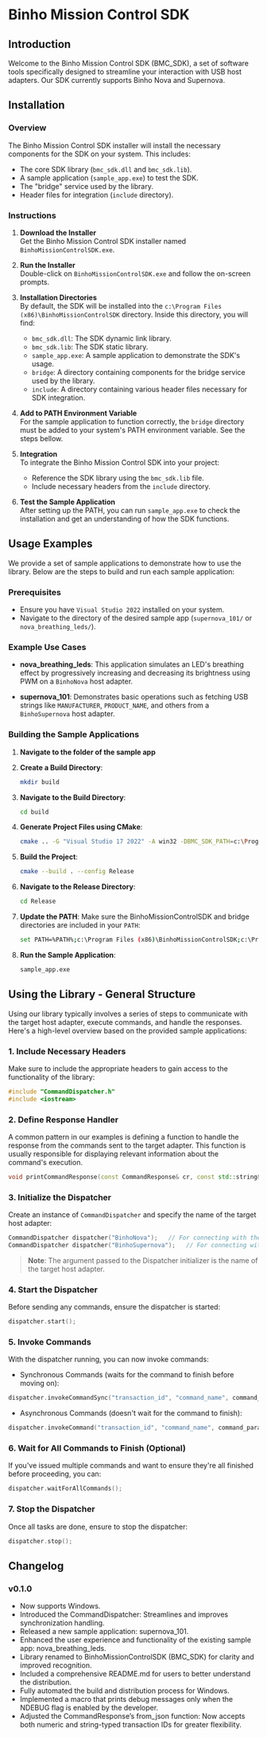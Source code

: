 # Binho Mission Control SDK

## Introduction

Welcome to the Binho Mission Control SDK (BMC_SDK), a set of software tools specifically designed to streamline your interaction with USB host adapters. Our SDK currently supports Binho Nova and Supernova.

## Installation

### Overview

The Binho Mission Control SDK installer will install the necessary components for the SDK on your system. This includes:

- The core SDK library (`bmc_sdk.dll` and `bmc_sdk.lib`).
- A sample application (`sample_app.exe`) to test the SDK.
- The "bridge" service used by the library.
- Header files for integration (`include` directory).

### Instructions

1. **Download the Installer**  
   Get the Binho Mission Control SDK installer named `BinhoMissionControlSDK.exe`.

2. **Run the Installer**  
   Double-click on `BinhoMissionControlSDK.exe` and follow the on-screen prompts.

3. **Installation Directories**  
   By default, the SDK will be installed into the `c:\Program Files (x86)\BinhoMissionControlSDK` directory. Inside this directory, you will find:
   - `bmc_sdk.dll`: The SDK dynamic link library.
   - `bmc_sdk.lib`: The SDK static library.
   - `sample_app.exe`: A sample application to demonstrate the SDK's usage.
   - `bridge`: A directory containing components for the bridge service used by the library.
   - `include`: A directory containing various header files necessary for SDK integration.

4. **Add to PATH Environment Variable**  
   For the sample application to function correctly, the `bridge` directory must be added to your system's PATH environment variable. See the steps bellow.

5. **Integration**  
   To integrate the Binho Mission Control SDK into your project:
   - Reference the SDK library using the `bmc_sdk.lib` file.
   - Include necessary headers from the `include` directory.

6. **Test the Sample Application**  
   After setting up the PATH, you can run `sample_app.exe` to check the installation and get an understanding of how the SDK functions.

## Usage Examples

We provide a set of sample applications to demonstrate how to use the library. Below are the steps to build and run each sample application:

### Prerequisites

- Ensure you have `Visual Studio 2022` installed on your system.
- Navigate to the directory of the desired sample app (`supernova_101/` or `nova_breathing_leds/`).

### Example Use Cases

- **nova_breathing_leds**: This application simulates an LED's breathing effect by progressively increasing and decreasing its brightness using PWM on a `BinhoNova` host adapter.
  
- **supernova_101**: Demonstrates basic operations such as fetching USB strings like `MANUFACTURER`, `PRODUCT_NAME`, and others from a `BinhoSupernova` host adapter.

### Building the Sample Applications

1. **Navigate to the folder of the sample app**

2. **Create a Build Directory**:
   ```bash
   mkdir build
   ```

3. **Navigate to the Build Directory**:
   ```bash
   cd build
   ```

4. **Generate Project Files using CMake**:
   ```bash
   cmake .. -G "Visual Studio 17 2022" -A win32 -DBMC_SDK_PATH=c:\Program Files (x86)\BinhoMissionControlSDK
   ```

5. **Build the Project**:
   ```bash
   cmake --build . --config Release
   ```

6. **Navigate to the Release Directory**:
   ```bash
   cd Release
   ```

7. **Update the PATH**:
   Make sure the BinhoMissionControlSDK and bridge directories are included in your `PATH`:
   ```bash
   set PATH=%PATH%;c:\Program Files (x86)\BinhoMissionControlSDK;c:\Program Files (x86)\BinhoMissionControlSDK\bridge
   ```

8. **Run the Sample Application**:
   ```bash
   sample_app.exe
   ```

## Using the Library - General Structure

Using our library typically involves a series of steps to communicate with the target host adapter, execute commands, and handle the responses. Here's a high-level overview based on the provided sample applications:

### 1. **Include Necessary Headers**
Make sure to include the appropriate headers to gain access to the functionality of the library:

```cpp
#include "CommandDispatcher.h"
#include <iostream>
```

### 2. **Define Response Handler**
A common pattern in our examples is defining a function to handle the response from the commands sent to the target adapter. This function is usually responsible for displaying relevant information about the command's execution.

```cpp
void printCommandResponse(const CommandResponse& cr, const std::string& action);
```

### 3. **Initialize the Dispatcher**
Create an instance of `CommandDispatcher` and specify the name of the target host adapter:

```cpp
CommandDispatcher dispatcher("BinhoNova");   // For connecting with the Binho Nova host adapter
CommandDispatcher dispatcher("BinhoSupernova");   // For connecting with the Binho Supernova host adapter
```

> **Note**: The argument passed to the Dispatcher initializer is the name of the target host adapter.

### 4. **Start the Dispatcher**

Before sending any commands, ensure the dispatcher is started:

```cpp
dispatcher.start();
```

### 5. **Invoke Commands**

With the dispatcher running, you can now invoke commands:

- Synchronous Commands (waits for the command to finish before moving on):
```cpp
dispatcher.invokeCommandSync("transaction_id", "command_name", command_params, response_handler);
```

- Asynchronous Commands (doesn't wait for the command to finish):
```cpp
dispatcher.invokeCommand("transaction_id", "command_name", command_params);
```

### 6. **Wait for All Commands to Finish (Optional)**

If you've issued multiple commands and want to ensure they're all finished before proceeding, you can:

```cpp
dispatcher.waitForAllCommands();
```

### 7. **Stop the Dispatcher**

Once all tasks are done, ensure to stop the dispatcher:

```cpp
dispatcher.stop();
```

## Changelog

### v0.1.0

- Now supports Windows.
- Introduced the CommandDispatcher: Streamlines and improves synchronization handling.
- Released a new sample application: supernova_101.
- Enhanced the user experience and functionality of the existing sample app: nova_breathing_leds.
- Library renamed to BinhoMissionControlSDK (BMC_SDK) for clarity and improved recognition.
- Included a comprehensive README.md for users to better understand the distribution.
- Fully automated the build and distribution process for Windows.
- Implemented a macro that prints debug messages only when the NDEBUG flag is enabled by the developer.
- Adjusted the CommandResponse’s from_json function: Now accepts both numeric and string-typed transaction IDs for greater flexibility.
